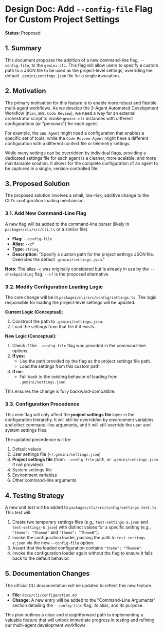 # Design Doc: Add `--config-file` Flag for Custom Project Settings

**Status:** Proposed

## 1. Summary

This document proposes the addition of a new command-line flag, `--config-file`, to the `gemini-cli`. This flag will allow users to specify a custom path to a JSON file to be used as the project-level settings, overriding the default `.gemini/settings.json` file for a single invocation.

## 2. Motivation

The primary motivation for this feature is to enable more robust and flexible multi-agent workflows. As we develop the 3-Agent Automated Development Workflow (`Plan`, `SWE`, `Code Review`), we need a way for an external orchestrator script to invoke `gemini-cli` instances with different configurations (or "personas") for each agent.

For example, the `SWE Agent` might need a configuration that enables a specific set of tools, while the `Code Review Agent` might have a different configuration with a different context file or telemetry settings.

While many settings can be overridden by individual flags, providing a dedicated settings file for each agent is a cleaner, more scalable, and more maintainable solution. It allows for the complete configuration of an agent to be captured in a single, version-controlled file.

## 3. Proposed Solution

The proposed solution involves a small, low-risk, additive change to the CLI's configuration loading mechanism.

### 3.1. Add New Command-Line Flag

A new flag will be added to the command-line parser (likely in `packages/cli/src/cli.ts` or a similar file).

*   **Flag:** `--config-file`
*   **Alias:** `--cf`
*   **Type:** `string`
*   **Description:** "Specify a custom path for the project settings JSON file. Overrides the default `.gemini/settings.json`."

**Note:** The alias `-c` was originally considered but is already in use by the `--checkpointing` flag. `--cf` is the proposed alternative.

### 3.2. Modify Configuration Loading Logic

The core change will be in `packages/cli/src/config/settings.ts`. The logic responsible for loading the project-level settings will be updated.

**Current Logic (Conceptual):**
1.  Construct the path to `.gemini/settings.json`.
2.  Load the settings from that file if it exists.

**New Logic (Conceptual):**
1.  Check if the `--config-file` flag was provided in the command-line options.
2.  **If yes:**
    *   Use the path provided by the flag as the project settings file path.
    *   Load the settings from this custom path.
3.  **If no:**
    *   Fall back to the existing behavior of loading from `.gemini/settings.json`.

This ensures the change is fully backward-compatible.

### 3.3. Configuration Precedence

This new flag will only affect the **project settings file** layer in the configuration hierarchy. It will still be overridden by environment variables and other command-line arguments, and it will still override the user and system settings files.

The updated precedence will be:

1.  Default values
2.  User settings file (`~/.gemini/settings.json`)
3.  **Project settings file** (from `--config-file` path, or `.gemini/settings.json` if not provided)
4.  System settings file
5.  Environment variables
6.  Other command-line arguments

## 4. Testing Strategy

A new unit test will be added to `packages/cli/src/config/settings.test.ts`. This test will:
1.  Create two temporary settings files (e.g., `test-settings-a.json` and `test-settings-b.json`) with distinct values for a specific setting (e.g., `"theme": "ThemeA"` and `"theme": "ThemeB"`).
2.  Invoke the configuration loader, passing the path to `test-settings-a.json` via the new `--config-file` option.
3.  Assert that the loaded configuration contains `"theme": "ThemeA"`.
4.  Invoke the configuration loader again without the flag to ensure it falls back to the default behavior.

## 5. Documentation Changes

The official CLI documentation will be updated to reflect this new feature.
*   **File:** `docs/cli/configuration.md`
*   **Change:** A new entry will be added to the "Command-Line Arguments" section detailing the `--config-file` flag, its alias, and its purpose.

This plan outlines a clear and straightforward path to implementing a valuable feature that will unlock immediate progress in testing and refining our multi-agent development workflows.
